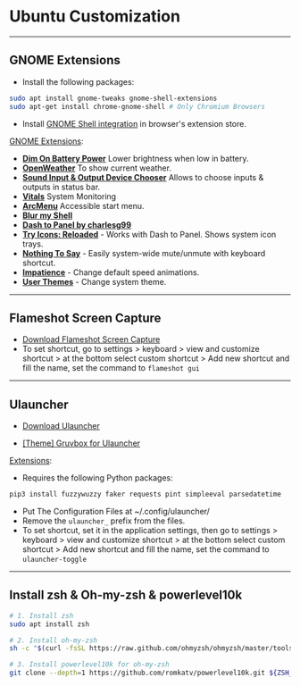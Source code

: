 # Ubuntu Customization

---

## GNOME Extensions

- Install the following packages:

```bash
sudo apt install gnome-tweaks gnome-shell-extensions
sudo apt-get install chrome-gnome-shell # Only Chromium Browsers
```

- Install [GNOME Shell integration](https://chrome.google.com/webstore/detail/gnome-shell-integration/gphhapmejobijbbhgpjhcjognlahblep) in browser's extension store.

[GNOME Extensions](https://extensions.gnome.org/):

- [**Dim On Battery Power**](https://extensions.gnome.org/extension/947/dim-on-battery-power/) Lower brightness when low in battery.
- [**OpenWeather**](https://extensions.gnome.org/extension/750/openweather/) To show current weather.
- [**Sound Input & Output Device Chooser**](https://extensions.gnome.org/extension/906/sound-output-device-chooser/) Allows to choose inputs & outputs in status bar.
- [**Vitals**](https://extensions.gnome.org/extension/1460/vitals/) System Monitoring
- [**ArcMenu**](https://extensions.gnome.org/extension/3628/arcmenu/) Accessible start menu.
- [**Blur my Shell**](https://extensions.gnome.org/extension/3193/blur-my-shell/)
- [**Dash to Panel by charlesg99**](https://extensions.gnome.org/extension/1160/dash-to-panel/)
- [**Try Icons: Reloaded**](https://extensions.gnome.org/extension/2890/tray-icons-reloaded/) - Works with Dash to Panel. Shows system icon trays.
- [**Nothing To Say**](https://extensions.gnome.org/extension/1113/nothing-to-say/) - Easily system-wide mute/unmute with keyboard shortcut.
- [**Impatience**](https://extensions.gnome.org/extension/277/impatience/) - Change default speed animations.
- [**User Themes**](https://extensions.gnome.org/extension/19/user-themes/) - Change system theme.

---

## Flameshot Screen Capture

- [Download Flameshot Screen Capture](https://flameshot.org/)
- To set shortcut, go to settings > keyboard > view and customize shortcut > at the bottom select custom shortcut > Add new shortcut and fill the name, set the command to `flameshot gui`

---

## Ulauncher

- [Download Ulauncher](https://ulauncher.io/)

- [[Theme] Gruvbox for Ulauncher](https://github.com/SylEleuth/ulauncher-gruvbox)

[Extensions](https://ext.ulauncher.io/):

- Requires the following Python packages:

```bash
pip3 install fuzzywuzzy faker requests pint simpleeval parsedatetime
```

- Put The Configuration Files at ~/.config/ulauncher/
- Remove the `ulauncher_` prefix from the files.
- To set shortcut, set it in the application settings, then go to settings > keyboard > view and customize shortcut > at the bottom select custom shortcut > Add new shortcut and fill the name, set the command to `ulauncher-toggle`

---

## Install zsh & Oh-my-zsh & powerlevel10k

```bash
# 1. Install zsh
sudo apt install zsh

# 2. Install oh-my-zsh
sh -c "$(curl -fsSL https://raw.github.com/ohmyzsh/ohmyzsh/master/tools/install.sh)"

# 3. Install powerlevel10k for oh-my-zsh
git clone --depth=1 https://github.com/romkatv/powerlevel10k.git ${ZSH_CUSTOM:-$HOME/.oh-my-zsh/custom}/themes/powerlevel10k
```
